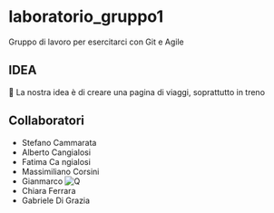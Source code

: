 # laboratorio_gruppo1

Gruppo di lavoro per esercitarci con Git e Agile

## IDEA

🚆 La nostra idea è di creare una pagina di viaggi, soprattutto in treno

## Collaboratori

- Stefano Cammarata
- Alberto Cangialosi
- Fatima Ca ngialosi
- Massimiliano Corsini
- Gianmarco ![Q]("Culò")
- Chiara Ferrara
- Gabriele Di Grazia
